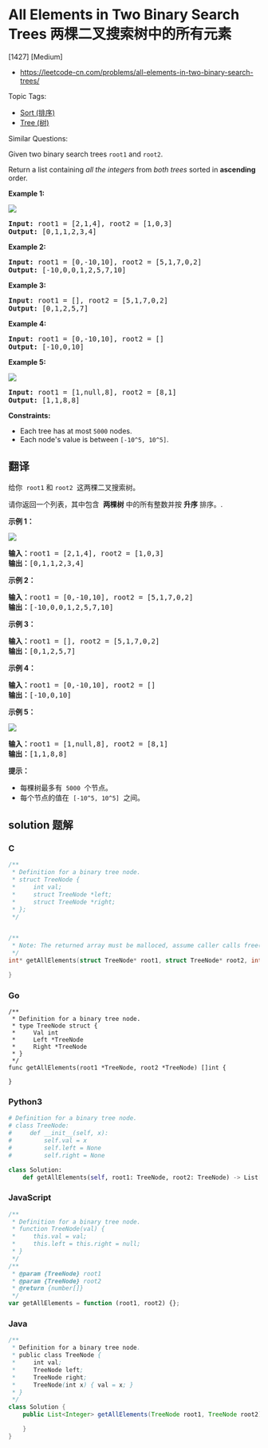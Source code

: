 # All Elements in Two Binary Search Trees 两棵二叉搜索树中的所有元素

[1427] [Medium]

- https://leetcode-cn.com/problems/all-elements-in-two-binary-search-trees/

Topic Tags:

- [Sort (排序)](https://leetcode-cn.com/tag/sort/)
- [Tree (树)](https://leetcode-cn.com/tag/tree/)

Similar Questions:

Given two binary search trees `root1` and `root2`.

Return a list containing _all the integers_ from _both trees_ sorted in **ascending** order.

**Example 1:**

![](https://assets.leetcode.com/uploads/2019/12/18/q2-e1.png)

<pre><strong>Input:</strong> root1 = [2,1,4], root2 = [1,0,3]
<strong>Output:</strong> [0,1,1,2,3,4]
</pre>

**Example 2:**

<pre><strong>Input:</strong> root1 = [0,-10,10], root2 = [5,1,7,0,2]
<strong>Output:</strong> [-10,0,0,1,2,5,7,10]
</pre>

**Example 3:**

<pre><strong>Input:</strong> root1 = [], root2 = [5,1,7,0,2]
<strong>Output:</strong> [0,1,2,5,7]
</pre>

**Example 4:**

<pre><strong>Input:</strong> root1 = [0,-10,10], root2 = []
<strong>Output:</strong> [-10,0,10]
</pre>

**Example 5:**

![](https://assets.leetcode.com/uploads/2019/12/18/q2-e5-.png)

<pre><strong>Input:</strong> root1 = [1,null,8], root2 = [8,1]
<strong>Output:</strong> [1,1,8,8]
</pre>

**Constraints:**

- Each tree has at most `5000` nodes.
- Each node's value is between `[-10^5, 10^5]`.

## 翻译

给你  `root1` 和 `root2`  这两棵二叉搜索树。

请你返回一个列表，其中包含  **两棵树** 中的所有整数并按 **升序** 排序。.

**示例 1：**

![](https://assets.leetcode-cn.com/aliyun-lc-upload/uploads/2019/12/29/q2-e1.png)

<pre><strong>输入：</strong>root1 = [2,1,4], root2 = [1,0,3]
<strong>输出：</strong>[0,1,1,2,3,4]
</pre>

**示例 2：**

<pre><strong>输入：</strong>root1 = [0,-10,10], root2 = [5,1,7,0,2]
<strong>输出：</strong>[-10,0,0,1,2,5,7,10]
</pre>

**示例 3：**

<pre><strong>输入：</strong>root1 = [], root2 = [5,1,7,0,2]
<strong>输出：</strong>[0,1,2,5,7]
</pre>

**示例 4：**

<pre><strong>输入：</strong>root1 = [0,-10,10], root2 = []
<strong>输出：</strong>[-10,0,10]
</pre>

**示例 5：**

![](https://assets.leetcode-cn.com/aliyun-lc-upload/uploads/2019/12/29/q2-e5-.png)

<pre><strong>输入：</strong>root1 = [1,null,8], root2 = [8,1]
<strong>输出：</strong>[1,1,8,8]
</pre>

**提示：**

- 每棵树最多有  `5000`  个节点。
- 每个节点的值在  `[-10^5, 10^5]`  之间。

## solution 题解

### C

```c
/**
 * Definition for a binary tree node.
 * struct TreeNode {
 *     int val;
 *     struct TreeNode *left;
 *     struct TreeNode *right;
 * };
 */


/**
 * Note: The returned array must be malloced, assume caller calls free().
 */
int* getAllElements(struct TreeNode* root1, struct TreeNode* root2, int* returnSize){

}


```

### Go

```golang
/**
 * Definition for a binary tree node.
 * type TreeNode struct {
 *     Val int
 *     Left *TreeNode
 *     Right *TreeNode
 * }
 */
func getAllElements(root1 *TreeNode, root2 *TreeNode) []int {

}
```

### Python3

```python
# Definition for a binary tree node.
# class TreeNode:
#     def __init__(self, x):
#         self.val = x
#         self.left = None
#         self.right = None

class Solution:
    def getAllElements(self, root1: TreeNode, root2: TreeNode) -> List[int]:

```

### JavaScript

```javascript
/**
 * Definition for a binary tree node.
 * function TreeNode(val) {
 *     this.val = val;
 *     this.left = this.right = null;
 * }
 */
/**
 * @param {TreeNode} root1
 * @param {TreeNode} root2
 * @return {number[]}
 */
var getAllElements = function (root1, root2) {};
```

### Java

```java
/**
 * Definition for a binary tree node.
 * public class TreeNode {
 *     int val;
 *     TreeNode left;
 *     TreeNode right;
 *     TreeNode(int x) { val = x; }
 * }
 */
class Solution {
    public List<Integer> getAllElements(TreeNode root1, TreeNode root2) {

    }
}
```
